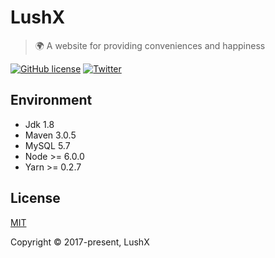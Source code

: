# LushX
> 🌍 A website for providing conveniences and happiness

[![GitHub license](https://img.shields.io/github/license/LushX/LushX.svg)](https://github.com/LushX/LushX/blob/master/LICENSE) [![Twitter](https://img.shields.io/twitter/url/https/github.com/LushX/LushX.svg?style=social)](https://twitter.com/intent/tweet?text=Wow:&url=https%3A%2F%2Fgithub.com%2FLushX%2FLushX)

## Environment

* Jdk 1.8
* Maven 3.0.5
* MySQL 5.7
* Node >= 6.0.0
* Yarn >= 0.2.7

## License

[MIT](https://github.com/LushX/LushX/blob/master/LICENSE)

Copyright © 2017-present, LushX
